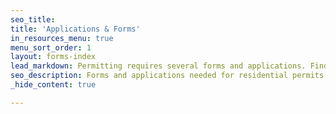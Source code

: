 ```yaml
---
seo_title: 
title: 'Applications & Forms'
in_resources_menu: true
menu_sort_order: 1
layout: forms-index
lead_markdown: Permitting requires several forms and applications. Find the form or application you need in the list below.
seo_description: Forms and applications needed for residential permits.
_hide_content: true

---
```

